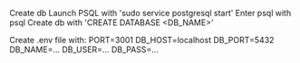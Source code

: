 Create db
Launch PSQL with 'sudo service postgresql start'
Enter psql with psql
Create db with 'CREATE DATABASE <DB_NAME>'

Create .env file with:
PORT=3001
DB_HOST=localhost
DB_PORT=5432
DB_NAME=...
DB_USER=...
DB_PASS=...

